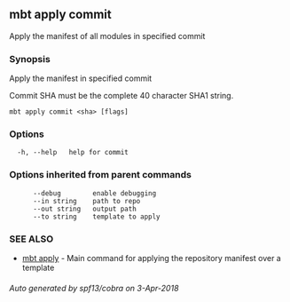 ## mbt apply commit

Apply the manifest of all modules in specified commit

### Synopsis


Apply the manifest in specified commit

Commit SHA must be the complete 40 character SHA1 string.
	

```
mbt apply commit <sha> [flags]
```

### Options

```
  -h, --help   help for commit
```

### Options inherited from parent commands

```
      --debug        enable debugging
      --in string    path to repo
      --out string   output path
      --to string    template to apply
```

### SEE ALSO
* [mbt apply](mbt_apply.md)	 - Main command for applying the repository manifest over a template

###### Auto generated by spf13/cobra on 3-Apr-2018
